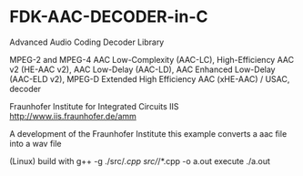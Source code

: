 # FDK-AAC-DECODER-in-C


Advanced Audio Coding Decoder Library

MPEG-2 and MPEG-4
AAC Low-Complexity (AAC-LC),
High-Efficiency AAC v2 (HE-AAC v2),
AAC Low-Delay (AAC-LD),
AAC Enhanced Low-Delay (AAC-ELD v2),
MPEG-D Extended High Efficiency AAC (xHE-AAC) / USAC,
decoder

Fraunhofer Institute for Integrated Circuits IIS
http://www.iis.fraunhofer.de/amm








A development of the Fraunhofer Institute
this example converts a aac file into a wav file


(Linux)
build with        g++ -g ./src/*.cpp src/*/*.cpp -o a.out
execute           ./a.out
